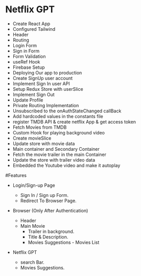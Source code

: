 # Netflix GPT

- Create React App
- Configured Tailwind
- Header
- Routing
- Login Form
- Sign in Form
- Form Validation
- useRef Hook
- Firebase Setup
- Deploying Our app to production
- Create SignUp user account
- Implement Sign In user API
- Setup Redux Store with userSlice
- Implement Sign Out
- Update Profile
- Private Routing Implementation
- Unsubscribed to the onAuthStateChanged callBack
- Add hardcoded values in the constants  file
- register TMDB API & create netflix App & get access token
- Fetch Movies from TMDB
- Custom Hook for playing background video
- Create movieSlice
- Update store with movie data
- Main container and Secondary Container
- Fetch the movie trailer in the main Container
- Update the store with trailer video data
- Embedded the Youtube video and make it autoplay  

#Features

- Login/Sign-up Page

  - Sign In / Sign up Form.
  - Redirect To Browser Page.

- Browser (Only After Authentication)
  - Header
  - Main Movie
    - Trailer in background.
    - Title & Description.
    - Movies Suggestions - Movies List
- Netflix GPT
  - search Bar.
  - Movies Suggestions.
